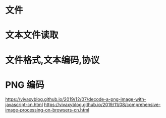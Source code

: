 # 文件

# 文本文件读取

# 文件格式,文本编码,协议


# PNG 编码

https://vivaxyblog.github.io/2019/12/07/decode-a-png-image-with-javascript-cn.html
https://vivaxyblog.github.io/2019/11/08/comprehensive-image-processing-on-browsers-cn.html